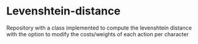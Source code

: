 # Levenshtein-distance
Repository with a class implemented to compute the levenshtein distance with the option to modify the costs/weights of each action per character

